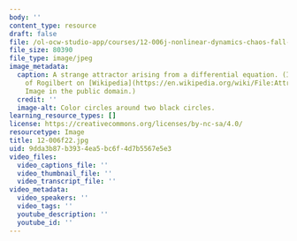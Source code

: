 ```yaml
---
body: ''
content_type: resource
draft: false
file: /ol-ocw-studio-app/courses/12-006j-nonlinear-dynamics-chaos-fall-2022/12-006f22.jpg
file_size: 80390
file_type: image/jpeg
image_metadata:
  caption: A strange attractor arising from a differential equation. (Image courtesy
    of Rogilbert on [Wikipedia](https://en.wikipedia.org/wiki/File:Attracteur_%C3%A9trange_de_Lorenz.png).
    Image in the public domain.)
  credit: ''
  image-alt: Color circles around two black circles.
learning_resource_types: []
license: https://creativecommons.org/licenses/by-nc-sa/4.0/
resourcetype: Image
title: 12-006f22.jpg
uid: 9dda3b87-b393-4ea5-bc6f-4d7b5567e5e3
video_files:
  video_captions_file: ''
  video_thumbnail_file: ''
  video_transcript_file: ''
video_metadata:
  video_speakers: ''
  video_tags: ''
  youtube_description: ''
  youtube_id: ''
---
```


